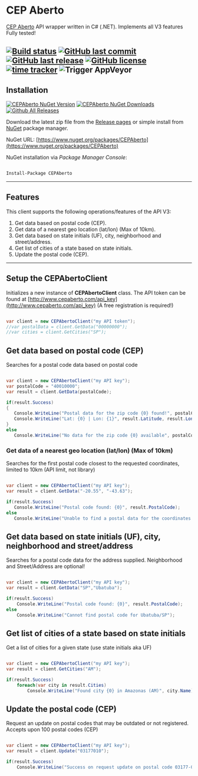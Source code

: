 # CEP Aberto

[CEP Aberto](htttp://www.cepaberto.com) API wrapper written in C# (.NET).
Implements all V3 features
Fully tested!

[![Build status](https://ci.appveyor.com/api/projects/status/l9cuqk1s1gdppqpn?svg=true)](https://ci.appveyor.com/project/guibranco/cepaberto)
[![GitHub last commit](https://img.shields.io/github/last-commit/guibranco/CEPAberto)](https://github.com/guibranco/CEPAberto)
[![GitHub last release](https://img.shields.io/github/release-date/guibranco/CEPAberto.svg?style=flat)](https://github.com/guibranco/CEPAbertot)
[![GitHub license](https://img.shields.io/github/license/guibranco/CEPAberto)](https://github.com/guibranco/CEPAberto)
[![time tracker](https://wakatime.com/badge/github/guibranco/CEPAberto.svg)](https://wakatime.com/badge/github/guibranco/CEPAberto)
![Trigger AppVeyor](https://github.com/guibranco/CEPAberto/workflows/Trigger%20AppVeyor/badge.svg)
---

## Installation

[![CEPAberto NuGet Version](https://img.shields.io/nuget/v/CepAberto.svg?style=flat)](https://www.nuget.org/packages/CEPAberto/)
[![CEPAberto NuGet Downloads](https://img.shields.io/nuget/dt/CEPAberto.svg?style=flat)](https://www.nuget.org/packages/CEPAberto/)
[![Github All Releases](https://img.shields.io/github/downloads/guibranco/CEPAberto/total.svg?style=flat)](https://github.com/guibranco/CEPAberto)

Download the latest zip file from the [Release pages](https://github.com/guibranco/CEPAberto/releases) or simple install from [NuGet](https://www.nuget.org/packages/CEPAberto) package manager.

NuGet URL: [https://www.nuget.org/packages/CEPAberto](https://www.nuget.org/packages/CEPAberto)

NuGet installation via *Package Manager Console*:

```ps

Install-Package CEPAberto

```

---

## Features

This client supports the following operations/features of the API V3:

 1. Get data based on postal code (CEP).
 2. Get data of a nearest geo location (lat/lon) (Max of 10km).
 3. Get data based on state initials (UF), city, neighborhood and street/address.
 4. Get list of cities of a state based on state initials.
 5. Update the postal code (CEP).

 ---

## Setup the CEPAbertoClient

Initializes a new instance of **CEPAbertoClient** class.
The API token can be found at [http://www.cepaberto.com/api_key](http://www.cepaberto.com/api_key) (A free registration is required!)

```cs

var client = new CEPAbertoClient("my API token");
//var postalData = client.GetData("00000000");
//var cities = client.GetCities("SP");

```

## Get data based on postal code (CEP)

Searches for a postal code data based on postal code

 ```cs

var client = new CEPAbertoClient("my API key");
var postalCode = "40010000";
var result = client.GetData(postalCode);

if(result.Success)
{
    Console.WriteLine("Postal data for the zip code {0} found!", postalCode);
    Console.WriteLine("Lat: {0} | Lon: {1}", result.Latitude, result.Longitude);
}
else
    Console.WriteLine("No data for the zip code {0} available", postalCode);

```

### Get data of a nearest geo location (lat/lon) (Max of 10km)

Searches for the first postal code closest to the requested coordinates, limited to 10km (API limit, not library)

 ```cs

var client = new CEPAbertoClient("my API key");
var result = client.GetData("-20.55", "-43.63");

if(result.Success)
    Console.WriteLine("Postal code found: {0}", result.PostalCode);
else
    Console.WriteLine("Unable to find a postal data for the coordinates supplied!");

```

## Get data based on state initials (UF), city, neighborhood and street/address

Searches for a postal code data for the address supplied. Neighborhood and Street/Address are optional!

```cs

var client = new CEPAbertoClient("my API key");
var result = client.GetData("SP","Ubatuba");

if(result.Success)
    Console.WriteLine("Postal code found: {0}", result.PostalCode);
else
    Console.WriteLine("Cannot find postal code for Ubatuba/SP");

```

## Get list of cities of a state based on state initials

Get a list of cities for a given state (use state initials aka UF)

```cs

var client = new CEPAbertoClient("my API key");
var result = client.GetCities("AM");

if(result.Success)
    foreach(var city in result.Cities)
        Console.WriteLine("Found city {0} in Amazonas (AM)", city.Name);

```

## Update the postal code (CEP)

Request an update on postal codes that may be outdated or not registered.
Accepts upon 100 postal codes (CEP)

```cs

var client = new CEPAbertoClient("my API key");
var result = client.Update("03177010");

if(result.Success)
    Console.WriteLine("Success on request update on postal code 03177-010");

```
